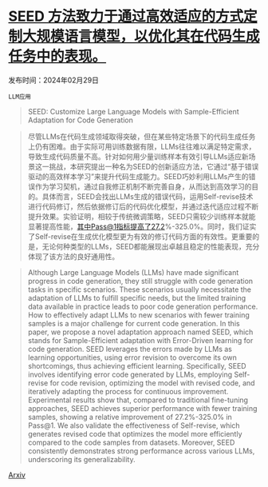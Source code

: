 # [SEED 方法致力于通过高效适应的方式定制大规模语言模型，以优化其在代码生成任务中的表现。](https://arxiv.org/abs/2403.00046)

发布时间：2024年02月29日

`LLM应用`

> SEED: Customize Large Language Models with Sample-Efficient Adaptation for Code Generation

> 尽管LLMs在代码生成领域取得突破，但在某些特定场景下的代码生成任务上仍有困难。由于实际可用训练数据有限，LLMs往往难以满足特定需求，导致生成代码质量不高。针对如何用少量训练样本有效引导LLMs适应新场景这一挑战，本研究提出一种名为SEED的创新适应方法，它通过“基于错误驱动的高效样本学习”来提升代码生成能力。SEED巧妙利用LLMs产生的错误作为学习契机，通过自我修正机制不断完善自身，从而达到高效学习的目的。具体而言，SEED会找出LLMs生成的错误代码，运用Self-revise技术进行代码修订，然后依据修订后的代码优化模型，并通过迭代适应过程不断提升效果。实验证明，相较于传统微调策略，SEED只需较少训练样本就能显著提高性能，其中Pass@1指标提高了27.2%-325.0%。同时，我们证实了Self-revise在生成优化模型更为有效的修订代码方面的有效性。更重要的是，无论何种类型的LLMs，SEED都能展现出卓越且稳定的性能表现，充分体现了该方法的良好通用性。

> Although Large Language Models (LLMs) have made significant progress in code generation, they still struggle with code generation tasks in specific scenarios. These scenarios usually necessitate the adaptation of LLMs to fulfill specific needs, but the limited training data available in practice leads to poor code generation performance. How to effectively adapt LLMs to new scenarios with fewer training samples is a major challenge for current code generation. In this paper, we propose a novel adaptation approach named SEED, which stands for Sample-Efficient adaptation with Error-Driven learning for code generation. SEED leverages the errors made by LLMs as learning opportunities, using error revision to overcome its own shortcomings, thus achieving efficient learning. Specifically, SEED involves identifying error code generated by LLMs, employing Self-revise for code revision, optimizing the model with revised code, and iteratively adapting the process for continuous improvement. Experimental results show that, compared to traditional fine-tuning approaches, SEED achieves superior performance with fewer training samples, showing a relative improvement of 27.2%-325.0% in Pass@1. We also validate the effectiveness of Self-revise, which generates revised code that optimizes the model more efficiently compared to the code samples from datasets. Moreover, SEED consistently demonstrates strong performance across various LLMs, underscoring its generalizability.

[Arxiv](https://arxiv.org/abs/2403.00046)